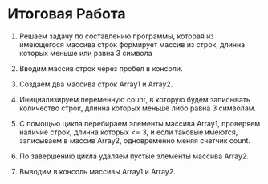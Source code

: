 # Итоговая Работа #

1. Решаем задачу по составлению программы, которая из имеющегося массива строк формирует массив из строк, длинна которых меньше или равна 3 символа

2. Вводим массив строк через пробел в консоли.
3. Создаем два массива строк Array1 и Array2.
4. Инициализируем переменную count, в которую будем записывать количество строк, длинна которых меньше либо равна 3 символам.
5. С помощью цикла перебираем элементы массива Array1, проверяем наличие строк, длинна которых <= 3, и если таковые имеются, записываем    в массив Array2, одновременно меняя счетчик count.
6. По завершению цикла удаляем пустые элементы массива Array2.
7. Выводим в консоль массивы Array1 и Array2.